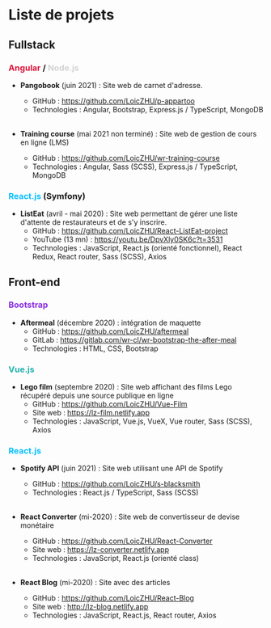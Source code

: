 # Liste de projets

## Fullstack
### <span style="color: crimson">Angular</span> / <span style="color: lightgrey">Node.js</span>
- __Pangobook__ (juin 2021) : Site web de carnet d'adresse. 
  - GitHub : https://github.com/LoicZHU/p-appartoo
  - Technologies : Angular, Bootstrap, Express.js / TypeScript, MongoDB<br/></br>

- __Training course__ (mai 2021 non terminé) : Site web de gestion de cours en ligne (LMS)
  - GitHub : https://github.com/LoicZHU/wr-training-course
  - Technologies : Angular, Sass (SCSS), Express.js / TypeScript, MongoDB
  
### <span style="color: deepskyblue">React.js</span> (Symfony)
- __ListEat__ (avril - mai 2020) : Site web permettant de gérer une liste d'attente de restaurateurs et de s'y inscrire.
  - GitHub : https://github.com/LoicZHU/React-ListEat-project
  - YouTube (13 mn) : https://youtu.be/DpvXly0SK6c?t=3531
  - Technologies : JavaScript, React.js (orienté fonctionnel), React Redux, React router, Sass (SCSS), Axios

## Front-end
### <span style="color: blueviolet">Bootstrap</span>
- __Aftermeal__ (décembre 2020) : intégration de maquette
  - GitHub : https://github.com/LoicZHU/aftermeal
  - GitLab : https://gitlab.com/wr-cl/wr-bootstrap-the-after-meal
  - Technologies : HTML, CSS, Bootstrap
  
### <span style="color: lightseagreen">Vue.js</span>
- __Lego film__ (septembre 2020) : Site web affichant des films Lego récupéré depuis une source publique en ligne
  - GitHub : https://github.com/LoicZHU/Vue-Film
  - Site web : https://lz-film.netlify.app
  - Technologies : JavaScript, Vue.js, VueX, Vue router, Sass (SCSS), Axios

### <span style="color: deepskyblue">React.js</span>
- __Spotify API__ (juin 2021) : Site web utilisant une API de Spotify
  - GitHub : https://github.com/LoicZHU/s-blacksmith
  - Technologies : React.js / TypeScript, Sass (SCSS)<br/><br/>

- __React Converter__ (mi-2020) : Site web de convertisseur de devise monétaire
  - GitHub : https://github.com/LoicZHU/React-Converter
  - Site web : https://lz-converter.netlify.app
  - Technologies : JavaScript, React.js (orienté class)<br/><br/>
  
- __React Blog__ (mi-2020) : Site avec des articles
  - GitHub : https://github.com/LoicZHU/React-Blog
  - Site web : http://lz-blog.netlify.app
  - Technologies : JavaScript, React.js, React router, Axios<br/><br/>
  
  
